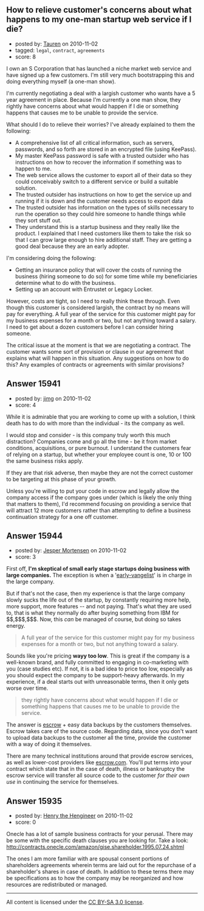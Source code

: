## How to relieve customer's concerns about what happens to my one-man startup web service if I die?

- posted by: [Tauren](https://stackexchange.com/users/-1/4561-tauren) on 2010-11-02
- tagged: `legal`, `contract`, `agreements`
- score: 8

I own an S Corporation that has launched a niche market web service and have signed up a few customers. I'm still very much bootstrapping this and doing everything myself (a one-man show).

I'm currently negotiating a deal with a largish customer who wants have a 5 year agreement in place. Because I'm currently a one man show, they rightly have concerns about what would happen if I die or something happens that causes me to be unable to provide the service. 

What should I do to relieve their worries? I've already explained to them the following:

* A comprehensive list of all critical information, such as servers, passwords, and so forth are stored in an encrypted file (using KeePass).
* My master KeePass password is safe with a trusted outsider who has instructions on how to recover the information if something was to happen to me.
* The web service allows the customer to export all of their data so they could conceivably switch to a different service or build a suitable solution.
* The trusted outsider has instructions on how to get the service up and running if it is down and the customer needs access to export data
* The trusted outsider has information on the types of skills necessary to run the operation so they could hire someone to handle things while they sort stuff out.
* They understand this is a startup business and they really like the product. I explained that I need customers like them to take the risk so that I can grow large enough to hire additional staff. They are getting a good deal because they are an early adopter.

I'm considering doing the following:

* Getting an insurance policy that will cover the costs of running the business (hiring someone to do so) for some time while my beneficiaries determine what to do with the business. 
* Setting up an account with Entrustet or Legacy Locker.

However, costs are tight, so I need to really think these through. Even though this customer is considered largish, the contract by no means will pay for everything. A full year of the service for this customer might pay for my business expenses for a month or two, but not anything toward a salary. I need to get about a dozen customers before I can consider hiring someone.

The critical issue at the moment is that we are negotiating a contract. The customer wants some sort of provision or clause in our agreement that explains what will happen in this situation. Any suggestions on how to do this? Any examples of contracts or agreements with similar provisions?




## Answer 15941

- posted by: [jimg](https://stackexchange.com/users/-1/2380-jimg) on 2010-11-02
- score: 4

While it is admirable that you are working to come up with a solution, I think death has to do with more than the individual - its the company as well.  

I would stop and consider - is this company truly worth this much distraction?  Companies come and go all the time - be it from market conditions, acquisitions, or pure burnout.  I understand the customers fear of relying on a startup, but whether your employee count is one, 10 or 100 the same business risks apply.  

If they are that risk adverse, then maybe they are not the correct customer to be targeting at this phase of your growth. 

Unless you're willing to put your code in escrow and legally allow the company access if the company goes under (which is likely the only thing that matters to them), I'd recommend focusing on providing a service that will attract 12 more customers rather than attempting to define a business continuation strategy for a one off customer.




## Answer 15944

- posted by: [Jesper Mortensen](https://stackexchange.com/users/-1/1261-jesper-mortensen) on 2010-11-02
- score: 3

<p>First off, <strong>I'm skeptical of small early stage startups doing business with large companies.</strong> The exception is when a '<a href="http://steveblank.com/2010/03/04/perfection-by-subtraction-the-minimum-feature-set/" rel="nofollow">early-vangelist</a>' is in charge in the large company.</p>

<p>But if that's not the case, then my experience is that the large company slowly sucks the life out of the startup, by constantly requiring more help, more support, more features -- and not paying. That's what they are used to, that is what they normally do after buying something from IBM for $$,$$$,$$$. Now, this <em>can</em> be managed of course, but doing so takes energy.</p>

<blockquote>
  <p>A full year of the service for this customer might pay for my business expenses for a month or two, but not anything toward a salary.</p>
</blockquote>

<p>Sounds like you're pricing <strong>wayy too low</strong>. This is great if the company is a well-known brand, and fully committed to engaging in co-marketing with you (case studies etc). If not, it is a bad idea to price too low, especially as you should expect the company to be support-heavy afterwards. In my experience, if a deal starts out with unreasonable terms, then it only gets worse over time.</p>

<blockquote>
  <p>they rightly have concerns about what would happen if I die or something happens that causes me to be unable to provide the service.</p>
</blockquote>

<p>The answer is <a href="http://en.wikipedia.org/wiki/Source_code_escrow" rel="nofollow">escrow</a> + easy data backups by the customers themselves. Escrow takes care of the source code. Regarding data, since you don't want to upload data backups to the customer all the time, provide the customer with a way of doing it themselves.</p>

<p>There are many technical institutions around that provide escrow services, as well as lower-cost providers like <a href="https://escrow.com/" rel="nofollow">escrow.com</a>. You'll put terms into your contract which state that in the case of death, illness or bankruptcy the escrow service will transfer all source code to the customer <em>for their own use</em> in continuing the service for themselves.</p>



## Answer 15935

- posted by: [Henry the Hengineer](https://stackexchange.com/users/-1/1692-henry-the-hengineer) on 2010-11-02
- score: 0

Onecle has a lot of sample business contracts for your perusal. There may be some with the specific death clauses you are looking for. Take a look: http://contracts.onecle.com/amazon/gise.shareholder.1995.07.24.shtml

The ones I am more familiar with are spousal consent portions of shareholders agreements wherein terms are laid out for the repurchase of a shareholder's shares in case of death. In addition to these terms there may be specifications as to how the company may be reorganized and how resources are redistributed or managed.



---

All content is licensed under the [CC BY-SA 3.0 license](https://creativecommons.org/licenses/by-sa/3.0/).
